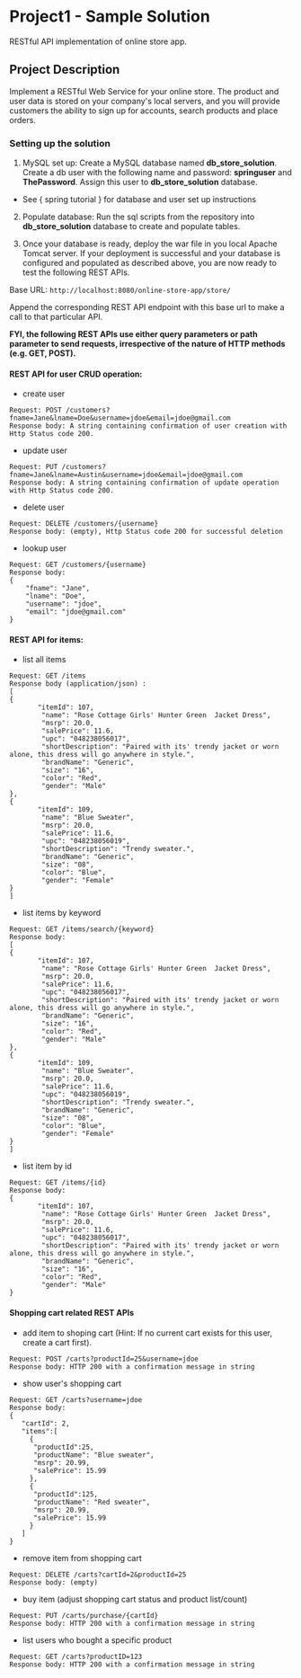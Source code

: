 # Project1 - Sample Solution
RESTful API implementation of online store app.

## Project Description
Implement a RESTful Web Service for your online store.  The product and user data is stored on your company's local servers, and you will provide customers the ability to sign up for accounts, search products and place orders.

### Setting up the solution
1. MySQL set up: Create a MySQL database named **db_store_solution**. Create a db user with the following name and password: **springuser** and **ThePassword**. Assign this user to **db_store_solution** database. 
- See { spring tutorial } for database and user set up instructions

2. Populate database: Run the sql scripts from the repository into **db_store_solution** database to create and populate tables.

2. Once your database is ready, deploy the war file in you local Apache Tomcat server. If your deployment is successful and your database is configured and populated as described above, you are now ready to test the following REST APIs.

Base URL: ```http://localhost:8080/online-store-app/store/```

Append the corresponding REST API endpoint with this base url to make a call to that particular API.

**FYI, the following REST APIs use either query parameters or path parameter to send requests, irrespective of the nature of HTTP methods (e.g. GET, POST).**

#### REST API for user CRUD operation:

- create user 
```
Request: POST /customers?fname=Jane&lname=Doe&username=jdoe&email=jdoe@gmail.com
Response body: A string containing confirmation of user creation with Http Status code 200.
```

- update user
```
Request: PUT /customers?fname=Jane&lname=Austin&username=jdoe&email=jdoe@gmail.com
Response body: A string containing confirmation of update operation with Http Status code 200.
```

- delete user
```
Request: DELETE /customers/{username}
Response body: (empty), Http Status code 200 for successful deletion
```
- lookup user
```
Request: GET /customers/{username}
Response body:
{
    "fname": "Jane",
    "lname": "Doe",
    "username": "jdoe",
    "email": "jdoe@gmail.com"
}
```
#### REST API for items:
- list all items
```
Request: GET /items
Response body (application/json) :
[
{
       "itemId": 107,
        "name": "Rose Cottage Girls' Hunter Green  Jacket Dress",
        "msrp": 20.0,
        "salePrice": 11.6,
        "upc": "048238056017",
        "shortDescription": "Paired with its' trendy jacket or worn alone, this dress will go anywhere in style.",
        "brandName": "Generic",
        "size": "16",
        "color": "Red",
        "gender": "Male"
},
{
       "itemId": 109,
        "name": "Blue Sweater",
        "msrp": 20.0,
        "salePrice": 11.6,
        "upc": "048238056019",
        "shortDescription": "Trendy sweater.",
        "brandName": "Generic",
        "size": "08",
        "color": "Blue",
        "gender": "Female"
}
]
```

- list items by keyword
```
Request: GET /items/search/{keyword}
Response body:
[
{
       "itemId": 107,
        "name": "Rose Cottage Girls' Hunter Green  Jacket Dress",
        "msrp": 20.0,
        "salePrice": 11.6,
        "upc": "048238056017",
        "shortDescription": "Paired with its' trendy jacket or worn alone, this dress will go anywhere in style.",
        "brandName": "Generic",
        "size": "16",
        "color": "Red",
        "gender": "Male"
},
{
       "itemId": 109,
        "name": "Blue Sweater",
        "msrp": 20.0,
        "salePrice": 11.6,
        "upc": "048238056019",
        "shortDescription": "Trendy sweater.",
        "brandName": "Generic",
        "size": "08",
        "color": "Blue",
        "gender": "Female"
}
]
```

- list item by id
```
Request: GET /items/{id}
Response body:
{
       "itemId": 107,
        "name": "Rose Cottage Girls' Hunter Green  Jacket Dress",
        "msrp": 20.0,
        "salePrice": 11.6,
        "upc": "048238056017",
        "shortDescription": "Paired with its' trendy jacket or worn alone, this dress will go anywhere in style.",
        "brandName": "Generic",
        "size": "16",
        "color": "Red",
        "gender": "Male"
}
```
#### Shopping cart related REST APIs
- add item to shoping cart (Hint: If no current cart exists for this user, create a cart first).
```
Request: POST /carts?productId=25&username=jdoe
Response body: HTTP 200 with a confirmation message in string
```

- show user's shopping cart
```
Request: GET /carts?username=jdoe
Response body:
{
   "cartId": 2,
   "items":[
     {
      "productId":25,
      "productName": "Blue sweater",
      "msrp": 20.99,
      "salePrice": 15.99
     },
     {
      "productId":125,
      "productName": "Red sweater",
      "msrp": 20.99,
      "salePrice": 15.99
     }
   ]
}

```

- remove item from shopping cart
```
Request: DELETE /carts?cartId=2&productId=25
Response body: (empty)
```

- buy item (adjust shopping cart status and product list/count)
```
Request: PUT /carts/purchase/{cartId}
Response body: HTTP 200 with a confirmation message in string
```


- list users who bought a specific product
```
Request: GET /carts?productID=123
Response body: HTTP 200 with a confirmation message in string
```



